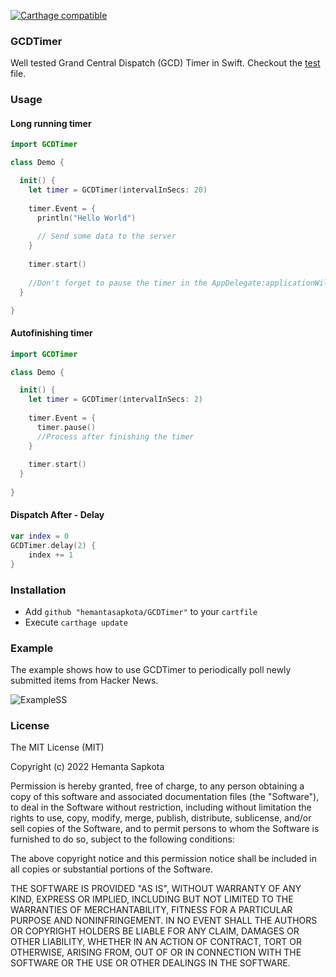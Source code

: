 [![Carthage compatible](https://img.shields.io/badge/Carthage-compatible-4BC51D.svg?style=flat)](https://github.com/Carthage/Carthage)

### GCDTimer ###
Well tested Grand Central Dispatch (GCD) Timer in Swift. Checkout the [test](GCDTimerTests/GCDTimerTests.swift) file.

### Usage ###

#### Long running timer ####
```swift
import GCDTimer

class Demo {

  init() {
    let timer = GCDTimer(intervalInSecs: 20)
    
    timer.Event = {
      println("Hello World")
      
      // Send some data to the server
    }
    
    timer.start()
    
    //Don't forget to pause the timer in the AppDelegate:applicationWillResignActive(application: UIApplication) method.
  }

}

```

#### Autofinishing timer ####

```swift
import GCDTimer

class Demo {

  init() {
    let timer = GCDTimer(intervalInSecs: 2)
    
    timer.Event = {
      timer.pause()
      //Process after finishing the timer
    }
    
    timer.start()
  }
  
}
```

#### Dispatch After - Delay ####

```swift
var index = 0
GCDTimer.delay(2) {
    index += 1
}
```

### Installation ###

* Add ```github "hemantasapkota/GCDTimer"``` to your ```cartfile```
* Execute ```carthage update```

### Example ###
The example shows how to use GCDTimer to periodically poll newly submitted items from Hacker News.

![ExampleSS](Example/GCDTimerExample/ExampleSS.png)

### License ###
The MIT License (MIT)

Copyright (c) 2022 Hemanta Sapkota

Permission is hereby granted, free of charge, to any person obtaining a copy
of this software and associated documentation files (the "Software"), to deal
in the Software without restriction, including without limitation the rights
to use, copy, modify, merge, publish, distribute, sublicense, and/or sell
copies of the Software, and to permit persons to whom the Software is
furnished to do so, subject to the following conditions:

The above copyright notice and this permission notice shall be included in all
copies or substantial portions of the Software.

THE SOFTWARE IS PROVIDED "AS IS", WITHOUT WARRANTY OF ANY KIND, EXPRESS OR
IMPLIED, INCLUDING BUT NOT LIMITED TO THE WARRANTIES OF MERCHANTABILITY,
FITNESS FOR A PARTICULAR PURPOSE AND NONINFRINGEMENT. IN NO EVENT SHALL THE
AUTHORS OR COPYRIGHT HOLDERS BE LIABLE FOR ANY CLAIM, DAMAGES OR OTHER
LIABILITY, WHETHER IN AN ACTION OF CONTRACT, TORT OR OTHERWISE, ARISING FROM,
OUT OF OR IN CONNECTION WITH THE SOFTWARE OR THE USE OR OTHER DEALINGS IN THE
SOFTWARE.


